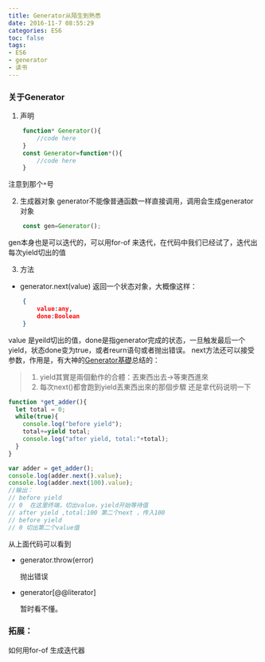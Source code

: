 ```yaml
---
title: Generator从陌生到熟悉
date: 2016-11-7 08:55:29
categories: ES6
toc: false
tags: 
- ES6
- generator
- 读书
---
```

### 关于Generator
1. 声明
```javascript
    function* Generator(){
        //code here
    }
    const Generator=function*(){
        //code here
    }
```
注意到那个`*`号

2. 生成器对象
generator不能像普通函数一样直接调用，调用会生成generator对象
```javascript
    const gen=Generator();
```
gen本身也是可以迭代的，可以用for-of 来迭代，在代码中我们已经试了，迭代出每次yield切出的值

3. 方法
* generator.next(value)
返回一个状态对象，大概像这样：
```json
    {
        value:any,
        done:Boolean
    }
```
value 是yeild切出的值，done是指generator完成的状态，一旦触发最后一个yield，状态done变为true，或者reurn语句或者抛出错误。
next方法还可以接受参数，作用是，有大神的[Generator基礎](http://huli.logdown.com/posts/292331-javascript-es6-generator-foundation)总结的：
>1. yield其實是兩個動作的合體：丟東西出去->等東西進來
>2. 每次next()都會跑到yield丟東西出來的那個步驟
还是拿代码说明一下
```javascript
function *get_adder(){
  let total = 0;
  while(true){
    console.log("before yield");
    total+=yield total;
    console.log("after yield, total:"+total);
  }
}

var adder = get_adder();
console.log(adder.next().value);
console.log(adder.next(100).value);
//输出：
// before yield
// 0  在这里终端，切出value，yield开始等待值
// after yield ,total:100 第二个next ，传入100
// before yield
// 0 切出第二个value值
```
从上面代码可以看到
* generator.throw(error)

    抛出错误
* generator[@@literator] 

    暂时看不懂。

### 拓展：
 如何用for-of 生成迭代器